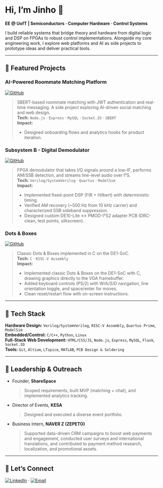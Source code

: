 # Hi, I’m Jinho 👋
**EE @ UofT | Semiconductors · Computer Hardware · Control Systems**

I build reliable systems that bridge theory and hardware from digital logic and DSP on FPGAs to robust control implementations. Alongside my core engineering work, I explore web platforms and AI as side projects to prototype ideas and deliver practical tools.

---

## 🚀 Featured Projects
### AI-Powered Roommate Matching Platform  
[![GitHub](https://img.shields.io/badge/-GitHub-black?logo=github&logoColor=white&style=flat-square)](https://github.com/junejinho620/sharespace_project)  
> SBERT-based roommate matching with JWT authentication and real-time messaging. A side project exploring AI-driven social matching and web design.  
**Tech:** `Node.js` · `Express` · `MySQL` · `Socket.IO` · `SBERT`  
**Impact:**  
> - Designed onboarding flows and analytics hooks for product iteration.  


### Subsystem B - Digital Demodulator
[![GitHub](https://img.shields.io/badge/-GitHub-black?logo=github&logoColor=white&style=flat-square)](https://github.com/junejinho620/digital-demodulator/tree/main)  
> FPGA demodulator that takes I/Q signals around a low-IF, performs AM/SSB detection, and streams line-level audio over I²S.    
**Tech:** `Verilog/SystemVerilog` · `Quartus` · `ModelSim`       
**Impact:**  
> - Implemented fixed-point DSP (FIR + Hilbert) with deterministic timing.  
> - Verified AM recovery (~500 Hz from 10 kHz carrier) and characterized SSB sideband suppression.  
> - Designed custom DE10-Lite <-> PMOD-I²S2 adapter PCB (DRC-clean, test points, silkscreen).    

### Dots & Boxes  
[![GitHub](https://img.shields.io/badge/-GitHub-black?logo=github&logoColor=white&style=flat-square)](https://github.com/junejinho620/dots-and-boxes) 
> Classic Dots & Boxes implemented in C on the DE1-SoC.  
**Tech:** `C` · `RISC-V Assembly`   
**Impact:**
> - Implemented classic Dots & Boxes on the DE1-SoC with C, drawing graphics directly to the VGA framebuffer.
> - Added keyboard controls (PS/2) with W/A/S/D navigation, line orientation toggle, and space/enter for moves.
> - Clean reset/restart flow with on-screen instructions.

---

## 🧰 Tech Stack
**Hardware Design:** `Verilog/SystemVerilog`, `RISC-V Assembly`, `Quartus Prime`, `ModelSim`   
**Embedded/Control:** `C/C++`, `Python`, `Linux`  
**Full-Stack Web Development:** `HTML/CSS/JS`, `Node.js`, `Express`, `MySQL`, `Flask`, `Socket.IO`    
**Tools:** `Git`, `Altium`, `LTspice`, `MATLAB`, `PCB Design & Soldering`  

---

## 🧭 Leadership & Outreach
- Founder, **ShareSpace**  
  >  Scoped requirements, built MVP (matching + chat), and implemented analytics tracking.  

- Director of Events, **KESA**
  >  Designed and executed a diverse event portfolio.  
  
- Business Intern, **NAVER Z (ZEPETO)**
  > Supported data-driven CRM campaigns to boost web payments and engagement, conducted user surveys and international translations, and contributed to payment method research, localization, and promotional assets.

---

## 🔗 Let’s Connect
[![LinkedIn](https://img.shields.io/badge/-LinkedIn-blue?logo=linkedin&logoColor=white&style=flat-square)](https://linkedin.com/in/jinho-choi-junejinho)
 · [![Email](https://img.shields.io/badge/-Email-red?logo=gmail&logoColor=white&style=flat-square)](mailto:jinho.choi0620@gmail.com)   
